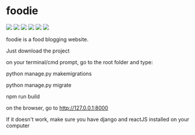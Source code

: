 # foodie

<img src = "http://drive.google.com/uc?export=view&id=1zupgveryBaV0S8SyRqiRlEA-zLCzu_ie" />
<img src = "http://drive.google.com/uc?export=view&id=12EfDKhq_C3Aq4miGGqpPKCJmY7EWGi-t" />
<img src = "http://drive.google.com/uc?export=view&id=14XNumIJfx4jS1fZsEfjBb6AWDSEPOmE7" />
<img src = "http://drive.google.com/uc?export=view&id=1t5s3VXguSFB48FZqNYsICvQKTfkzBdMO" />
<img src = "http://drive.google.com/uc?export=view&id=1VFWYuX-ZUMh2JZk0UqMr5lOvBPpJDnRo" />
<img src = "http://drive.google.com/uc?export=view&id=13UFgR0WgbsbrGV82GcucnSIxXuNDM0Uf" />

foodie is a food blogging website. 

Just download the project

on your terminal/cmd prompt, go to the root folder and type:

python manage.py makemigrations

python manage.py migrate

npm run build

on the browser, go to http://127.0.0.1:8000

If it doesn't work, make sure you have django and reactJS installed on your computer
